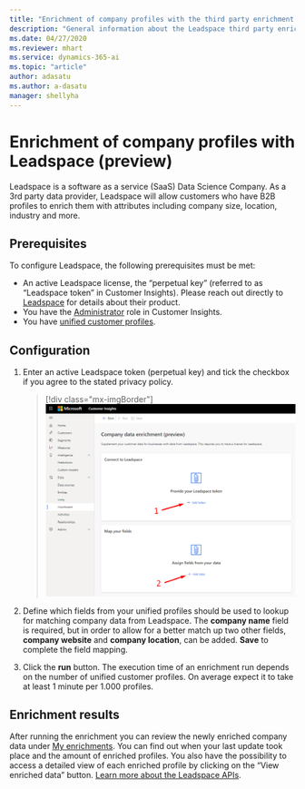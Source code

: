 ```yaml
---
title: "Enrichment of company profiles with the third party enrichment Leadspace in Dynamics 365 Customer Insights | Microsoft Docs"
description: "General information about the Leadspace third party enrichment in Customer Insights."
ms.date: 04/27/2020
ms.reviewer: mhart
ms.service: dynamics-365-ai
ms.topic: "article"
author: adasatu
ms.author: a-dasatu
manager: shellyha
---
```


# Enrichment of company profiles with Leadspace (preview)

Leadspace is a software as a service (SaaS) Data Science Company. As a 3rd party data provider, Leadspace will allow customers who have B2B profiles to enrich them with attributes including company size, location, industry and more.

## Prerequisites

To configure Leadspace, the following prerequisites must be met:
-	An active Leadspace license, the “perpetual key” (referred to as “Leadspace token” in Customer Insights). Please reach out directly to [Leadspace](https://www.leadspace.com/products/leadspace-on-demand/) for details about their product.
-	You have the [Administrator](pm-permissions#administrator) role in Customer Insights.
-	You have [unified customer profiles](pm-profiles).

## Configuration

1. Enter an active Leadspace token (perpetual key) and tick the checkbox if you agree to the stated privacy policy.

   > [!div class="mx-imgBorder"]
   > ![Leadspace configuration page](media/enrichment-leadspace-configuration.png)

2.	Define which fields from your unified profiles should be used to lookup for matching company data from Leadspace. The **company name** field is required, but in order to allow for a better match up two other fields, **company website** and **company location**, can be added.
**Save** to complete the field mapping.

3.	Click the **run** button. The execution time of an enrichment run depends on the number of unified customer profiles. On average expect it to take at least 1 minute per 1.000 profiles. 

## Enrichment results

After running the enrichment you can review the newly enriched company data under [My enrichments](pm-profiles). You can find out when your last update took place and the amount of enriched profiles.
You also have the possibility to access a detailed view of each enriched profile by clicking on the “View enriched data” button.
[Learn more about the Leadspace APIs](https://support.leadspace.com/hc/en-us/sections/201997649-API).
